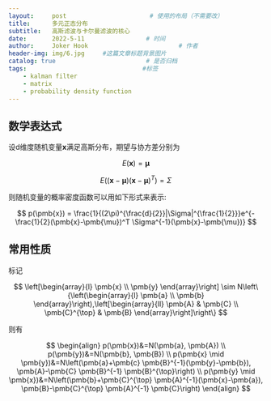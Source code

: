 ```yaml
---
layout:     post                       # 使用的布局（不需要改）
title:      多元正态分布
subtitle:   高斯滤波与卡尔曼滤波的核心
date:       2022-5-11                 # 时间
author:     Joker Hook                         # 作者
header-img: img/6.jpg     #这篇文章标题背景图片
catalog: true                         # 是否归档
tags:                                #标签
    - kalman filter
    - matrix
    - probability density function
---
```


## 数学表达式
设d维度随机变量$\pmb{x}$满足高斯分布，期望与协方差分别为

$$
E(\pmb{x}) = \pmb{\pmb{\mu}}
$$

$$
E((\pmb{x} - \pmb{\mu})(\pmb{x} - \pmb{\mu})^T) = \Sigma
$$

则随机变量的概率密度函数可以用如下形式来表示:

$$
p(\pmb{x}) = \frac{1}{(2\pi)^{\frac{d}{2}}|\Sigma|^{\frac{1}{2}}}e^{-\frac{1}{2}(\pmb{x}-\pmb{\mu})^T \Sigma^{-1}(\pmb{x}-\pmb{\mu})}
$$

## 常用性质

标记

$$
\left[\begin{array}{l}
\pmb{x} \\
\pmb{y}
\end{array}\right] \sim N\left\{\left(\begin{array}{l}
\pmb{a} \\
\pmb{b}
\end{array}\right),\left[\begin{array}{ll}
\pmb{A} & \pmb{C} \\
\pmb{C}^{\top} & \pmb{B}
\end{array}\right]\right\}
$$

则有

$$
\begin{align}
p(\pmb{x})&=N(\pmb{a}, \pmb{A}) \\
p(\pmb{y})&=N(\pmb{b}, \pmb{B}) \\
p(\pmb{x} \mid \pmb{y})&=N\left(\pmb{a}+\pmb{c} \pmb{B}^{-1}(\pmb{y}-\pmb{b}), \pmb{A}-\pmb{C} \pmb{B}^{-1} \pmb{B}^{\top}\right) \\
p(\pmb{y} \mid \pmb{x})&=N\left(\pmb{b}+\pmb{C}^{\top} \pmb{A}^{-1}(\pmb{x}-\pmb{a}), \pmb{B}-\pmb{C}^{\top} \pmb{A}^{-1} \pmb{C}\right)
\end{align}
$$
